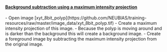 <h4 id="2d"><a href="#2d">Background subtraction using a maximum intensity projection</a></h4>  
- Open image [xyt_8bit_polyp](https://github.com/NEUBIAS/training-resources/raw/master/image_data/xyt_8bit_polyp.tif)
- Create a maximum intensity projection of this image.
- Because the polyp is moving around and is darker than the background this will create a background image.
- Create a foreground image by subtracting the maximum intensity projection from the original image.
